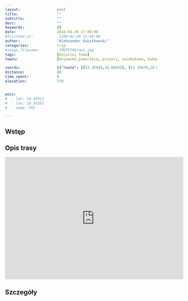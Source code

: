 ```yaml
---
layout:                 post
title:                  ""
subtitle:               ""
desc:                   ""
keywords:               []
date:                   2018-04-30 17:00:00
#finished_at:            2100-02-09 12:00:00
author:                 "Aleksander Kwiatkowski"
categories:             trip
#image_filename:         IMGP5706raw1.jpg
tags:                   [bicycle, todo]
towns:                  [kujawsko_pomorskie, pruszcz, swiekatowo, bukowiec, drzycim, osie, sliwice, czersk, osieczna]

coords:                 [{"route": [[53.35694,18.08955], [53.35676,18.08088], [53.36854,18.08329], [53.39347,18.07273], [53.40759,18.08011], [53.39516,18.12886], [53.39265,18.15247], [53.38589,18.15607], [53.38871,18.18173], [53.38712,18.19092], [53.40575,18.22207], [53.43317,18.24121], [53.43169,18.27563], [53.45101,18.29795], [53.49837,18.30473], [53.55255,18.35992], [53.56810,18.36309], [53.59817,18.34782], [53.61706,18.27057], [53.62958,18.23830], [53.64933,18.20328], [53.66626,18.19392], [53.69910,18.18809], [53.73948,18.13109], [53.75491,18.08088], [53.74466,18.06011], [53.74313,18.03385], [53.75009,18.03136], [53.74501,18.02149]], "type": "bicycle"}]
distance:               88
time_spent:             9
elevation:              370


pois:
#  - lat: 54.45911
#    lon: 18.56281
#    name: POI

---
```



## Wstęp

## Opis trasy

<iframe height='405' width='590' frameborder='0' allowtransparency='true' scrolling='no' src='https://www.strava.com/activities/1541085954/embed/3e2fa32a021ef6250dbacb5918292dbae3018f68'></iframe>

## Szczegóły
